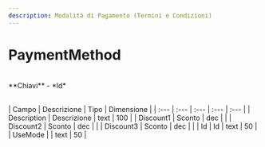 ```yaml
---
description: Modalità di Pagamento (Termini e Condizioni)
---
```

# PaymentMethod

<br>
**Chiavi**
- *Id*
<br><br>

| Campo | Descrizione | Tipo | Dimensione | 
| :--- | :--- | :--- | :--- | :--- |
| Description | Descrizione | text | 100 |
| Discount1 | Sconto | dec |  |
| Discount2 | Sconto | dec |  |
| Discount3 | Sconto | dec |  |
| Id | Id | text | 50 |
| UseMode |  | text | 50 |



